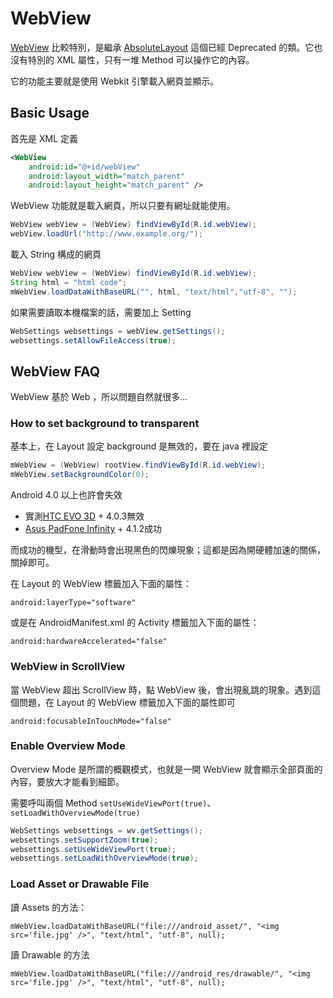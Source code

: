 # WebView

[WebView](http://developer.android.com/reference/android/webkit/WebView.html) 比較特別，是繼承 [AbsoluteLayout](http://developer.android.com/reference/android/widget/AbsoluteLayout.html) 這個已經 Deprecated 的類。它也沒有特別的 XML 屬性，只有一堆 Method 可以操作它的內容。

它的功能主要就是使用 Webkit 引擎載入網頁並顯示。

## Basic Usage

首先是 XML 定義

```xml
<WebView
    android:id="@+id/webView"
    android:layout_width="match_parent"
    android:layout_height="match_parent" />
```

WebView 功能就是載入網頁，所以只要有網址就能使用。

```java
WebView webView = (WebView) findViewById(R.id.webView);
webView.loadUrl("http://www.example.org/");
```

載入 String 構成的網頁

```java
WebView webView = (WebView) findViewById(R.id.webView);
String html = "html code";
mWebView.loadDataWithBaseURL("", html, "text/html","utf-8", "");
```

如果需要讀取本機檔案的話，需要加上 Setting

```java
WebSettings websettings = webView.getSettings();
websettings.setAllowFileAccess(true);
```

WebView FAQ
-----------

WebView 基於 Web ，所以問題自然就很多...

### How to set background to transparent

基本上，在 Layout 設定 background 是無效的，要在 java 裡設定

```java
mWebView = (WebView) rootView.findViewById(R.id.webView);
mWebView.setBackgroundColor(0);
```

Android 4.0 以上也許會失效

* 實測[HTC EVO 3D](http://www.eprice.com.tw/mobile/intro/4205/htc-evo-3d/) + 4.0.3無效
* [Asus PadFone Infinity](http://www.eprice.com.tw/mobile/intro/4717/asus-padfone-infinity-a80-64gb/) + 4.1.2成功

而成功的機型，在滑動時會出現黑色的閃爍現象；這都是因為開硬體加速的關係，關掉即可。

在 Layout 的 WebView 標籤加入下面的屬性：

```
android:layerType="software"
```

或是在 AndroidManifest.xml 的 Activity 標籤加入下面的屬性：

```
android:hardwareAccelerated="false"
```

### WebView in ScrollView

當 WebView 超出 ScrollView 時，點 WebView 後，會出現亂跳的現象。遇到這個問題，在 Layout 的 WebView 標籤加入下面的屬性即可

```
android:focusableInTouchMode="false"
```

### Enable Overview Mode

Overview Mode 是所謂的概觀模式，也就是一開 WebView 就會顯示全部頁面的內容，要放大才能看到細節。

需要呼叫兩個 Method `setUseWideViewPort(true)`、`setLoadWithOverviewMode(true)`

```java
WebSettings websettings = wv.getSettings();
websettings.setSupportZoom(true);
websettings.setUseWideViewPort(true);
websettings.setLoadWithOverviewMode(true);
```

### Load Asset or Drawable File

讀 Assets 的方法：

    mWebView.loadDataWithBaseURL("file:///android_asset/", "<img src='file.jpg' />", "text/html", "utf-8", null);

讀 Drawable 的方法

    mWebView.loadDataWithBaseURL("file:///android_res/drawable/", "<img src='file.jpg' />", "text/html", "utf-8", null);
